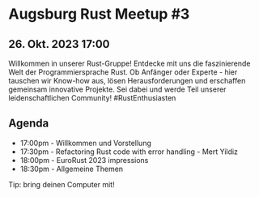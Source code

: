 # Augsburg Rust Meetup #3
## 26. Okt. 2023 17:00

Willkommen in unserer Rust-Gruppe! Entdecke mit uns die faszinierende Welt der Programmiersprache Rust. Ob Anfänger oder Experte - hier tauschen wir Know-how aus, lösen Herausforderungen und erschaffen gemeinsam innovative Projekte. Sei dabei und werde Teil unserer leidenschaftlichen Community! #RustEnthusiasten

## Agenda
- 17:00pm - Willkommen und Vorstellung
- 17:30pm - Refactoring Rust code with error handling - Mert Yildiz
- 18:00pm - EuroRust 2023 impressions
- 18:30pm - Allgemeine Themen

Tip: bring deinen Computer mit!